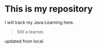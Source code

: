 # This is my repository

I will track my Java Learning here. 

> Still a learner.

updated from local.